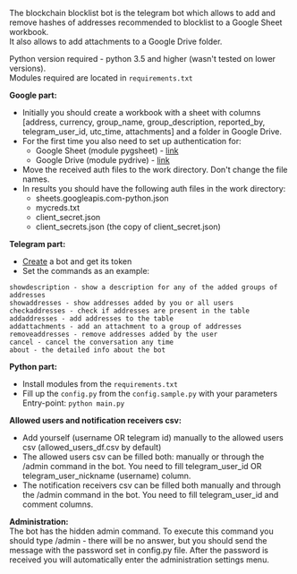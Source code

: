 The blockchain blocklist bot is the telegram bot which allows to add and remove hashes of addresses recommended to blocklist to a Google Sheet workbook.  
It also allows to add attachments to a Google Drive folder.

Python version required - python 3.5 and higher (wasn't tested on lower versions).  
Modules required are located in ```requirements.txt``` 

**Google part:**

* Initially you should create a workbook with a sheet with columns [address, currency, group_name, group_description, reported_by, telegram_user_id, utc_time, attachments] and a folder in Google Drive.
* For the first time you also need to set up authentication for:
    * Google Sheet (module pygsheet) - [link](https://pygsheets.readthedocs.io/en/stable/authorization.html)
    * Google Drive (module pydrive) - [link](https://pythonhosted.org/PyDrive/oauth.html)
* Move the received auth files to the work directory. Don't change the file names.
* In results you should have the following auth files in the work directory:
    * sheets.googleapis.com-python.json
    * mycreds.txt
    * client_secret.json
    * client_secrets.json (the copy of client_secret.json)
  

**Telegram part:**  
* [Create](https://core.telegram.org/bots#6-botfather) a bot and get its token
* Set the commands as an example:  
```
showdescription - show a description for any of the added groups of addresses
showaddresses - show addresses added by you or all users
checkaddresses - check if addresses are present in the table
addaddresses - add addresses to the table
addattachments - add an attachment to a group of addresses
removeaddresses - remove addresses added by the user
cancel - cancel the conversation any time
about - the detailed info about the bot
```
  

**Python part:**
* Install modules from the ```requirements.txt```
* Fill up the ```config.py``` from the ```config.sample.py``` with your parameters
Entry-point:  ```python main.py```


**Allowed users and notification receivers csv:**
* Add yourself (username OR telegram id) manually to the allowed users csv (allowed_users_df.csv by default)
* The allowed users csv can be filled both: manually or through the /admin command in the bot. You need to fill telegram_user_id OR telegram_user_nickname (username) column.
* The notification receivers csv can be filled both manually and through the /admin command in the bot. You need to fill telegram_user_id and comment columns.


**Administration:**  
The bot has the hidden admin command. 
To execute this command you should type /admin - there will be no answer, but you should send the message with the password set in config.py file.
After the password is received you will automatically enter the administration settings menu.
